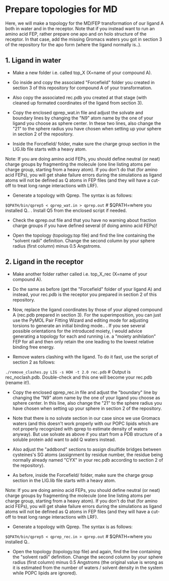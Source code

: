 # Prepare topologies for MD

Here, we will make a topology for the MD/FEP transformation of our ligand A both in water and in the receptor. Note that if you instead want to run an amino acid FEP, rather prepare one apo and on holo structure of the receptor. In that case, add the missing Gromacs waters you got in section 3 of the repository for the apo form (where the ligand normally is..).



## **1. Ligand in water**

- Make a new folder i.e. called top_X (X=name of your compound A).

- Go inside and copy the associated "Forcefield" folder you created in section 3 of this repository for compound A of your transformation.

- Also copy the associated rec.pdb you created at that stage (with cleaned up formated coordinates of the ligand from section 3).

- Copy the enclosed qprep_wat.in file and adjust the solvate and boundary lines by changing the "N9" atom name by the one of your ligand you choose as sphere center. In these two lines, also change the "21" to the sphere radius you have chosen when setting up your sphere in section 2 of the repository.

- Inside the Forcefield/ folder, make sure the charge group section in the LIG.lib file starts with a heavy atom. 

Note: If you are doing amino acid FEPs, you should define neutral (or neat) charge groups by fragmenting the molecule (one line listing atoms per charge group, starting from a heavy atom). If you don't do that (for amino acid FEPs), you will get shake failure errors during the simulations as ligand atoms will not be defined as Q atoms in FEP files (and they will have a cut-off to treat long range interactions with LRF).

- Generate a topology with Qprep. The syntax is as follows:

```$QPATH/bin/qprep5 < qprep_wat.in > qprep.out``` # $QPATH=where you installed Q.. . Install Q5 from the enclosed script if needed.

- Check the qprep.out file and that you have no warning about fraction charge groups if you have defined several (if doing amino acid FEPs)!

- Open the topology (topology.top file) and find the line containing the "solvent radii" definition. Change the second column by your sphere radius (first column) minus 0.5 Angstroms.


## **2. Ligand in the receptor**

- Make another folder rather called i.e. top_X_rec (X=name of your compound A).

- Do the same as before (get the "Forcefield" folder of your ligand A) and instead, your rec.pdb is the receptor you prepared in section 2 of this repository.

- Now, replace the ligand coordinates by those of your aligned compound A (rec.pdb prepared in section 3). For the superimposition, you can just use the PyMOL Pair Fitting Wizard and editing mode for adjusting torsions to generate an initial binding mode.. . If you see several possible orientations for the introduced moiety, I would advice generating a topology for each and running i.e. a "moiety anihilation" FEP for all and then only retain the one leading to the lowest relative binding free energy.

- Remove waters clashing with the ligand. To do it fast, use the script of section 2 as follows:

```./remove_clashes.py LIG -s HOH -t 2.0 rec.pdb``` # Output is rec_noclash.pdb. Double-check and this one will become your rec.pdb (rename it!).

- Copy the enclosed qprep_rec.in file and adjust the "boundary" line by changing the "N9" atom name by the one of your ligand you choose as sphere center. In this line, also change the "21" to the sphere radius you have chosen when setting up your sphere in section 2 of the repository.

- Note that there is no solvate section in our case since we use Gromacs waters (and this doesn't work properly with our POPC lipids which are not properly recognized with qprep to estimate density of waters anyway). But use solvate as above if you start from a PDB structure of a soluble protein add want to add Q waters instead.

- Also adjust the "addbond" sections to assign disulfide bridges between cysteines's SG atoms (assignment by residue number, the residue being normally already named "CYX" in your rec.pdb according to section 2 of the repository). 

- As before, inside the Forcefield/ folder, make sure the charge group section in the LIG.lib file starts with a heavy atom. 

Note: If you are doing amino acid FEPs, you should define neutral (or neat) charge groups by fragmenting the molecule (one line listing atoms per charge group, starting from a heavy atom). If you don't do that (for amino acid FEPs), you will get shake failure errors during the simulations as ligand atoms will not be defined as Q atoms in FEP files (and they will have a cut-off to treat long range interactions with LRF).

- Generate a topology with Qprep. The syntax is as follows:

```$QPATH/bin/qprep5 < qprep_rec.in > qprep.out``` # $QPATH=where you installed Q..

- Open the topology (topology.top file) and again, find the line containing the "solvent radii" definition. Change the second column by your sphere radius (first column) minus 0.5 Angstroms (the original value is wrong as it is estimated from the number of waters / solvent density in the system while POPC lipids are ignored).
